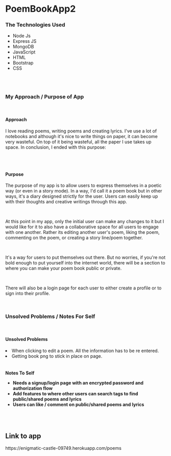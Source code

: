 # PoemBookApp2

<h3>The Technologies Used</h3>
<ul>
<li>Node Js</li>
<li>Express JS</li>
<li>MongoDB</li>
<li>JavaScript</li>
<li>HTML</li>
<li>Bootstrap</li>
<li>CSS</li>
</ul>

<br>
<br>

<h3>My Approach / Purpose of App</h3>
<br>
<h4>Approach</h4>
<p>
I love reading poems, writing poems and creating lyrics. I've use a lot of notebooks and although it's nice to write things on paper, it can become very wasteful. On top of it being wasteful, all the paper I use takes up space. In conclusion, I ended with this purpose: 
</p>
<br>
<br>
<h4>Purpose</h4>
<p>The purpose of my app is to allow users to express themselves in a poetic way (or even in a story mode). In a way, I'd call it a poem book but in other ways, it's a diary designed strictly for the user. Users can easily keep up with their thoughts and creative writings through this app.
</p>
<br>
<p>
At this point in my app, only the initial user can make any changes to it but I would like for it to also have a collaborative space for all users to engage with one another. Rather its editing another user's poem, liking the poem, commenting on the poem, or creating a story line/poem together.
</p>
<br>
<p>
It's a way for users to put themselves out there. But no worries, if you're not bold enough to put yourself into the internet world, there will be a section to where you can make your poem book public or private.
</p>
<br>
<p>
There will also be a login page for each user to either create a profile or to sign into their profile.
</p>


<br>



<h3>Unsolved Problems / Notes For Self</h3>
<br>
<h4>Unsolved Problems</h4>
<li>When clicking to edit a poem. All the information has to be re entered.</li>
<li>Getting book png to stick in place on page.</li>
<br>
<h4>Notes To Self
<ul>
<li>Needs a signup/login page with an encrypted password and authorization flow</li>
<li>Add features to where other users can search tags to find public/shared poems and lyrics</li>
<li>Users can like / comment on public/shared poems and lyrics</li>
</ul>

<br>
<br>

<h2>Link to app</h2>
https://enigmatic-castle-09749.herokuapp.com/poems
